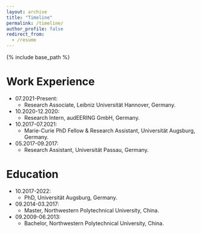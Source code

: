 ```yaml
---
layout: archive
title: "Timeline"
permalink: /timeline/
author_profile: false
redirect_from:
  - /resume
---
```


{% include base_path %}

Work Experience
======
* 07.2021-Present: 
  * Research Associate, Leibniz Universität Hannover, Germany.
* 10.2020-12.2020: 
  * Research Intern, audEERING GmbH, Germany.
* 10.2017-07.2021: 
  * Marie-Curie PhD Fellow & Research Assistant, Universität Augsburg, Germany.	
* 05.2017-09.2017: 
  * Research Assistant, Universität Passau, Germany.

Education
======
* 10.2017-2022:
  * PhD, Universität Augsburg, Germany.
* 09.2014-03.2017:
  * Master, Northwestern Polytechnical University, China.
* 09.2009-06.2013:
  * Bachelor, Northwestern Polytechnical University, China.


